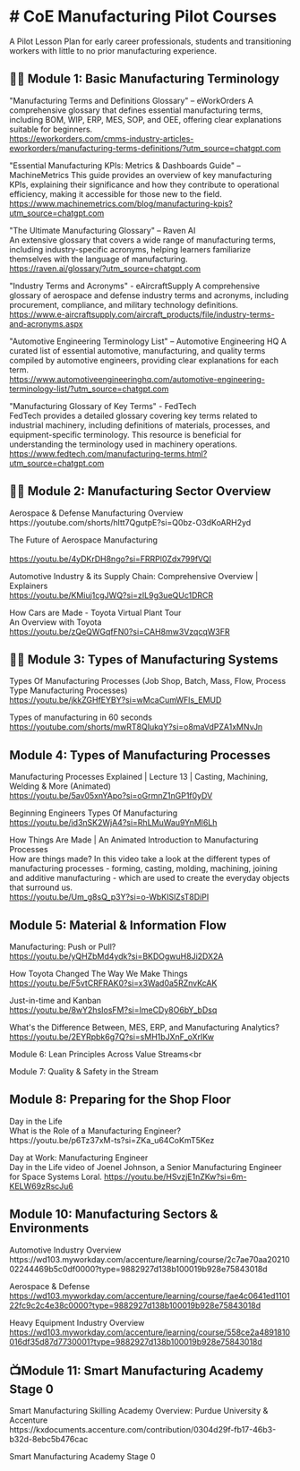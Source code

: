 <h1># CoE Manufacturing Pilot Courses</h1>
A Pilot Lesson Plan for early career professionals, students and transitioning workers with little to no prior manufacturing experience. 

<h2>👨‍💻 Module 1: Basic Manufacturing Terminology </h2>
			
"Manufacturing Terms and Definitions Glossary" – eWorkOrders
A comprehensive glossary that defines essential manufacturing terms, including BOM, WIP, ERP, MES, SOP, and OEE, offering clear explanations suitable for beginners. <br>
https://eworkorders.com/cmms-industry-articles-eworkorders/manufacturing-terms-definitions/?utm_source=chatgpt.com

"Essential Manufacturing KPIs: Metrics & Dashboards Guide" – MachineMetrics
This guide provides an overview of key manufacturing KPIs, explaining their significance and how they contribute to operational efficiency, making it accessible for those new to the field. <br>
https://www.machinemetrics.com/blog/manufacturing-kpis?utm_source=chatgpt.com

"The Ultimate Manufacturing Glossary" – Raven AI		
An extensive glossary that covers a wide range of manufacturing terms, including industry-specific acronyms, helping learners familiarize themselves with the language of manufacturing. <br>
https://raven.ai/glossary/?utm_source=chatgpt.com
					
"Industry Terms and Acronyms" - eAircraftSupply
A comprehensive glossary of aerospace and defense industry terms and acronyms, including procurement, compliance, and military technology definitions. <br>
https://www.e-aircraftsupply.com/aircraft_products/file/industry-terms-and-acronyms.aspx
					
"Automotive Engineering Terminology List" – Automotive Engineering HQ
A curated list of essential automotive, manufacturing, and quality terms compiled by automotive engineers, providing clear explanations for each term. <br>
https://www.automotiveengineeringhq.com/automotive-engineering-terminology-list/?utm_source=chatgpt.com
				
"Manufacturing Glossary of Key Terms" - FedTech		
FedTech provides a detailed glossary covering key terms related to industrial machinery, including definitions of materials, processes, and equipment-specific terminology. This resource is beneficial for understanding the terminology used in machinery operations. <br>
https://www.fedtech.com/manufacturing-terms.html?utm_source=chatgpt.com

<h2>👨‍💻 Module 2: Manufacturing Sector Overview </h2>					
Aerospace & Defense Manufacturing Overview <br>		
https://youtube.com/shorts/hltt7QgutpE?si=Q0bz-O3dKoARH2yd
					
The Future of Aerospace Manufacturing <br>		
https://youtu.be/4yDKrDH8ngo?si=FRRPl0Zdx799fVQI

Automotive Industry & its Supply Chain: Comprehensive Overview | Explainers <br>
https://youtu.be/KMiuj1cgJWQ?si=zIL9g3ueQUc1DRCR

How Cars are Made - Toyota Virtual Plant Tour <br>
An Overview with Toyota <br>
https://youtu.be/zQeQWGqfFN0?si=CAH8mw3VzqcqW3FR

<h2>👨‍💻 Module 3: Types of Manufacturing Systems </h2>

Types Of Manufacturing Processes (Job Shop, Batch, Mass, Flow, Process Type Manufacturing Processes)<br>
https://youtu.be/jkkZGHfEYBY?si=wMcaCumWFls_EMUD

Types of manufacturing in 60 seconds <br>
https://youtube.com/shorts/mwRT8QIukqY?si=o8maVdPZA1xMNvJn

<h2> Module 4: Types of Manufacturing Processes </h2>

Manufacturing Processes Explained | Lecture 13 | Casting, Machining, Welding & More (Animated)<br>
https://youtu.be/5av05xnYApo?si=oGrmnZ1nGP1f0yDV

Beginning Engineers Types Of Manufacturing<br>
https://youtu.be/id3nSK2WjA4?si=RhLMuWau9YnMl6Lh

How Things Are Made | An Animated Introduction to Manufacturing Processes<br>
How are things made? In this video take a look at the different types of manufacturing processes - forming, casting, molding, machining, joining and additive manufacturing - which are used to create the everyday objects that surround us.<br>
https://youtu.be/Um_g8sQ_p3Y?si=o-WbKISlZsT8DiPI

<h2> Module 5: Material & Information Flow </h2>

Manufacturing: Push or Pull? <br>
https://youtu.be/yQHZbMd4ydk?si=BKDOgwuH8Ji2DX2A

How Toyota Changed The Way We Make Things <br>
https://youtu.be/F5vtCRFRAK0?si=x3Wad0a5RZnvKcAK

Just-in-time and Kanban<br>
https://youtu.be/8wY2hsIosFM?si=ImeCDy8O6bY_bDsq

What's the Difference Between, MES, ERP, and Manufacturing Analytics?<br>
https://youtu.be/2EYRpbk6g7Q?si=sMH1bJXnF_oXrIKw

Module 6: Lean Principles Across Value Streams<br
                                                
Module 7: Quality & Safety in the Stream<br>

<h2>Module 8: Preparing for the Shop Floor</h2>
Day in the Life<br> 
What is the Role of a Manufacturing Engineer?<br>
https://youtu.be/p6Tz37xM-ts?si=ZKa_u64CoKmT5Kez

Day at Work: Manufacturing Engineer<br>
Day in the Life video of Joenel Johnson, a Senior Manufacturing Engineer for Space Systems Loral.
https://youtu.be/HSvzjE1nZKw?si=6m-KELW69zRscJu6

<h2>Module 10: Manufacturing Sectors & Environments</h2>
Automotive Industry Overview<br>
https://wd103.myworkday.com/accenture/learning/course/2c7ae70aa2021002244469b5c0df0000?type=9882927d138b100019b928e75843018d

Aerospace & Defense<br>
https://wd103.myworkday.com/accenture/learning/course/fae4c0641ed110122fc9c2c4e38c0000?type=9882927d138b100019b928e75843018d

Heavy Equipment Industry Overview<br>
https://wd103.myworkday.com/accenture/learning/course/558ce2a4891810016df35d87d7730001?type=9882927d138b100019b928e75843018d

<h2>📺Module 11: Smart Manufacturing Academy Stage 0 </h2>
Smart Manufacturing Skilling Academy Overview: Purdue University & Accenture <br>
https://kxdocuments.accenture.com/contribution/0304d29f-fb17-46b3-b32d-8ebc5b476cac

Smart Manufacturing Academy Stage 0 <br>
